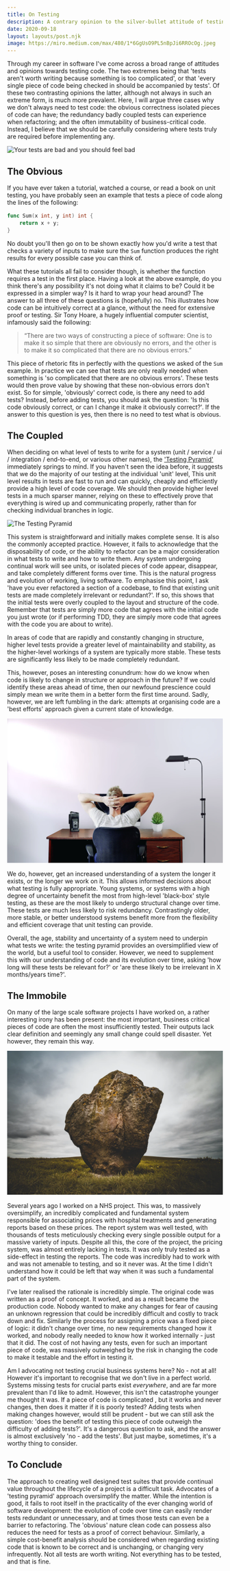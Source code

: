 ```yaml
---
title: On Testing
description: A contrary opinion to the silver-bullet attitude of testing
date: 2020-09-18
layout: layouts/post.njk
image: https://miro.medium.com/max/480/1*6GgUsO9PL5nBpJi6RROcOg.jpeg
---
```


Through my career in software I've come across a broad range of attitudes and opinions towards testing code. The two
extremes being that 'tests aren't worth writing because something is too complicated', or that
'every single piece of code being checked in should be accompanied by tests'. Of
these two contrasting opinions the latter, although not always in such an extreme form, is much more prevalent.
Here, I will argue three cases why we don't always need to test code: the obvious correctness isolated pieces of code can
have; the redundancy badly coupled tests can experience when refactoring; and the often immutability of
business-critical code. Instead, I believe that we should be carefully considering where tests truly are required before implementing any.

![Your tests are bad and you should feel bad](https://miro.medium.com/max/480/1*6GgUsO9PL5nBpJi6RROcOg.jpeg)

## The Obvious

If you have ever taken a tutorial, watched a course, or read a book on unit testing, you have probably seen an example
that tests a piece of code along the lines of the following:
```go
func Sum(x int, y int) int {
    return x + y;
}
```

No doubt you'll then go on to be shown exactly how you'd write a test that checks a variety of inputs to make sure the
`Sum` function produces the right results for every possible case you can think of.

What these tutorials all fail to consider though, is whether the function requires a test in the first place. Having a
look at the above example, do you think there's any possibility it's not doing what it claims to be? Could it be
expressed in a simpler way? Is it hard to wrap your head around? The answer to all three of these questions is
(hopefully) no. This illustrates how code can be intuitively correct at a glance, without the need for extensive proof
or testing. Sir Tony Hoare, a hugely influential computer scientist, infamously said the following:
> “There are two ways of constructing a piece of software: One is to make it so simple that there are obviously no
> errors, and the other is to make it so complicated that there are no obvious errors.”

This piece of rhetoric fits in perfectly with the questions we asked of the `Sum` example. In practice we can see that
tests are only really needed when something is 'so complicated that there are no obvious errors'. These tests would then
prove value by showing that these non-obvious errors don't exist. So for simple, 'obviously' correct code, is there any
need to add tests? Instead, before adding tests, you should ask the question: 'Is this code obviously correct, or can I change
it make it obviously correct?'. If the answer to this question is yes, then there is no need to test what is obvious.


## The Coupled

When deciding on what level of tests to write for a system (unit / service / ui / integration / end-to-end, or various
other names), the ['Testing Pyramid'](https://martinfowler.com/bliki/TestPyramid.html) immediately springs to mind.
If you haven't seen the idea before, it suggests that we do the majority of our testing at the individual 'unit' level,
This unit level results in tests are fast to run and can quickly, cheaply and efficiently provide a high level of code
coverage. We should then provide higher level tests in a much sparser manner, relying on
these to effectively prove that everything is wired up and communicating properly, rather than for checking individual
branches in logic.

![The Testing Pyramid](https://martinfowler.com/bliki/images/testPyramid/test-pyramid.png)

This system is straightforward and initially makes complete sense. It is also the commonly accepted practice. However, it
fails to acknowledge that the disposability of code, or the ability to refactor can be a major consideration in what tests
to write and how to write them. Any system undergoing continual work will see units, or isolated pieces of code appear,
disappear, and take completely different forms over time. This is the natural progress and evolution of working, living
software. To emphasise this point, I ask 'have you ever refactored a section of a codebase, to find that existing unit
tests are made completely irrelevant or redundant?'. If so, this shows that the initial tests were overly coupled to the
layout and structure of the code. Remember that tests are simply more code that agrees with the initial code you just wrote
(or if performing TDD, they are simply more code that agrees with the code you are about to write).

In areas of code that are rapidly and constantly changing in structure, higher level tests provide a greater level of
maintainability and stability, as the higher-level workings of a system are typically more stable.
These tests are significantly less likely to be made completely redundant.

This, however, poses an interesting conundrum: how do we know when code
is likely to change in structure or approach in the future? If we could identify these areas ahead of time, then our
newfound prescience could simply mean we write them in a better form the first time around. Sadly, however, we are left fumbling in the
dark: attempts at organising code are a 'best efforts' approach given a current state of knowledge.

![Thinking](/img/remote/thinking.webp)

We do, however,
get an increased understanding of a system the longer it exists, or the longer we work on it. This allows informed
decisions about what testing is fully appropriate. Young systems, or systems with a high degree of uncertainty benefit
the most from high-level 'black-box' style testing, as these are the most likely to undergo structural change over time.
These tests are much less likely to risk redundancy.
Contrastingly older, more stable, or better understood systems benefit more from the flexibility and efficient coverage
that unit testing can provide.

Overall, the age, stability and uncertainty of a system need to underpin what tests we
write: the testing pyramid provides an oversimplified view of the world, but a useful tool to consider. However, we need
to supplement this with our understanding of code and its evolution over time, asking 'how long will these tests be
relevant for?' or 'are these likely to be irrelevant in X months/years time?'.

## The Immobile

On many of the large scale software projects I have worked on, a rather interesting irony has been present: the most
important, business critical pieces of code are often the most insufficiently tested. Their outputs lack clear
definition and seemingly any small change could spell disaster. Yet however, they remain this way.

![Unmoveable rock](/img/remote/immobile.webp)

Several years ago I
worked on a NHS project. This was, to massively oversimplify, an incredibly complicated and fundamental system responsible
for associating prices with hospital treatments and generating reports based on these prices. The report system was well
tested, with thousands of tests meticulously checking every single possible output for a massive variety of inputs. Despite
all this, the core of the project, the pricing system, was almost entirely lacking in tests. It was only
truly tested as a side-effect in testing the reports. The code was incredibly had to work with and was not amenable to
testing, and so it never was. At the time I didn't understand how it could be left that way when it was such a
fundamental part of the system.

I've later realised the rationale is incredibly simple. The original code was written as a proof of
concept. It worked, and as a result became the production code. Nobody wanted to make any changes for fear of causing an
unknown regression that could be incredibly difficult and costly to track down and fix. Similarly the process for assigning a
price was a fixed piece of logic: it didn't change over time, no new requirements changed how it worked, and nobody
really needed to know how it worked internally - just that it did. The cost of not having any tests, even for such an
important piece of code, was massively outweighed by the risk in changing the code to make it testable and the effort in
testing it.

Am I advocating not testing crucial business systems here? No - not at all! However it's important to recognise that we
don't live in a perfect world. Systems missing tests for crucial parts exist _everywhere_, and are far more prevalent
than I'd like to admit. However, this isn't the catastrophe younger me thought it was. If a piece of code is complicated
, but it works and never changes, then does it matter if it is poorly tested? Adding tests when making changes however,
would still be prudent - but we can still ask the question: 'does the benefit of testing this piece of code outweigh the
difficulty of adding tests?'. It's a dangerous question to ask, and the answer is almost exclusively 'no - add the
tests'. But just maybe, sometimes, it's a worthy thing to consider.

## To Conclude

The approach to creating well designed test suites that provide continual value throughout the lifecycle of a project is
a difficult task. Advocates of a 'testing pyramid' approach oversimplify the matter. While the intention is good, it
fails to root itself in the practicality of the ever changing world of software development: the evolution of code over
time can easily render tests redundant or unnecessary, and at times those tests can even be a barrier to refactoring. The
'obvious' nature clean code can possess also reduces the need for tests as a proof of correct behaviour. Similarly, a
simple cost-benefit analysis should be considered when regarding existing code that is known to be correct and is unchanging,
or changing very infrequently. Not all tests are worth writing. Not everything has to be tested, and that is fine.
